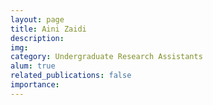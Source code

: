 ```yaml
---
layout: page
title: Aini Zaidi
description:
img:
category: Undergraduate Research Assistants
alum: true
related_publications: false
importance:
---
```

